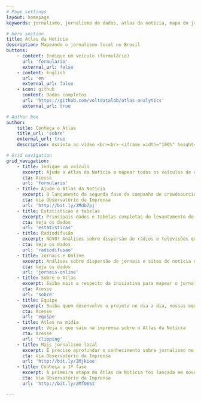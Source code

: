 ```yaml
---
# Page settings
layout: homepage
keywords: jornalismo, jornalismo de dados, atlas da notícia, mapa do jornalismo, transparência

# Hero section
title: Atlas da Notícia
description: Mapeando o jornalismo local no Brasil
buttons:
    - content: Indique um veículo (formulário)
      url: 'formulario'
      external_url: false
    - content: English
      url: 'en'
      external_url: false
    - icon: github
      content: Dados completos
      url: 'https://github.com/voltdatalab/atlas-analytics'
      external_url: true

# Author box
author:
    title: Conheça o Atlas
    title_url: 'sobre'
    external_url: true
    description: Assista ao vídeo <br><br> <iframe width="100%" height="160" src="https://www.youtube.com/embed/dVYrf29Qsdc?rel=0" frameborder="0" allow="autoplay; encrypted-media" allowfullscreen></iframe>

# Grid navigation
grid_navigation:
    - title: Indique um veículo
      excerpt: Ajude o Atlas da Notícia a mapear todos os veículos de comunicação do Brasil e construir uma base para melhorarmos o conhecimento sobre o jornalismo local
      cta: Acesse
      url: 'formulario'
    - title: Ajude o Atlas da Notícia
      excerpt: O lançamento da segunda fase da campanha de crowdsourcing do Atlas da Notícia é destaque no Observatório da Imprensa
      cta: Via Observatório da Imprensa
      url: 'http://bit.ly/2Mdb7pj'
    - title: Estatísticas e tabelas
      excerpt: Principais dados e tabelas completas do levantamento do Atlas da Notícia
      cta: Veja os dados
      url: 'estatisticas'
    - title: Radiodifusão
      excerpt: NOVO! Análises sobre dispersão de rádios e televisões que operam no espectro de radiodifusão brasileiro
      cta: Veja os dados
      url: 'radiodifusao'
    - title: Jornais e Online
      excerpt: Análises sobre dispersão de jornais e sites de notícia no território brasileiro
      cta: Veja os dados
      url: 'jornais-online'
    - title: Sobre o Atlas
      excerpt: Saiba mais a respeito da iniciativa para mapear o jornalismo no Brasil
      cta: Acesse
      url: 'sobre'
    - title: Equipe
      excerpt: Saiba quem desenvolve o projeto no dia a dia, nossas equipes institucionais, de desenvolvimento e de pesquisa
      cta: Acesse
      url: 'equipe'
    - title: Atlas na mídia
      excerpt: Veja o que saiu na imprensa sobre o Atlas da Notícia
      cta: Acesse
      url: 'clipping'
    - title: Mais jornalismo local
      excerpt: É preciso aprofundar o conhecimento sobre jornalismo no Brasil. Na segunda fase, a meta é ampliar o crowdsourcing a partir de um formulário disponibilizado na rede
      cta: Via Observatório da Imprensa
      url: 'http://bit.ly/2Mjkioe'
    - title: Conheça a 1ª fase
      excerpt: A primeira etapa do Atlas da Notícia foi lançada em novembro de 2017 na edição especial 965 do Observatório da Imprensa. Reveja os principais conteúdos daquela edição
      cta: Via Observatório da Imprensa
      url: 'http://bit.ly/2MfO6SI'

---
```

